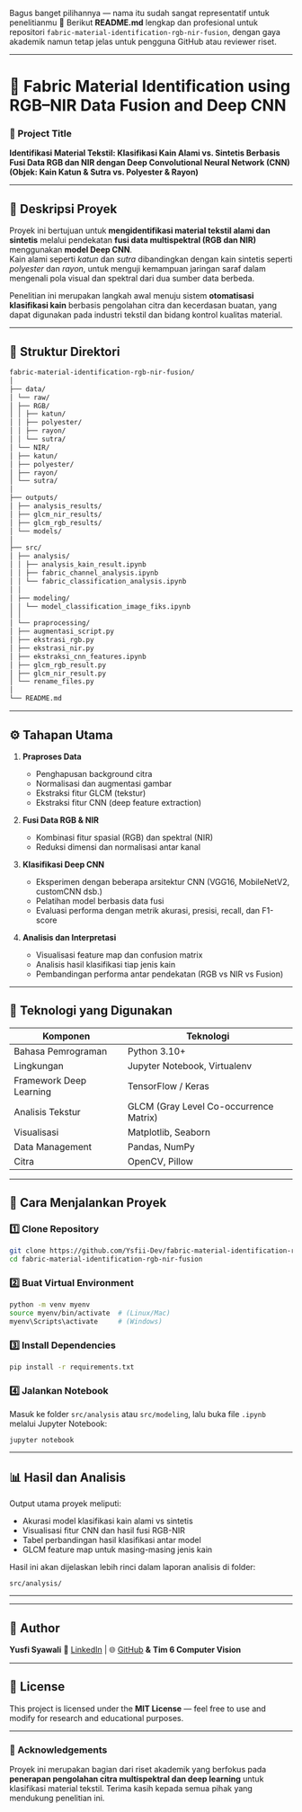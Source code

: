 Bagus banget pilihannya — nama itu sudah sangat representatif untuk penelitianmu 👏
Berikut **README.md** lengkap dan profesional untuk repositori `fabric-material-identification-rgb-nir-fusion`, dengan gaya akademik namun tetap jelas untuk pengguna GitHub atau reviewer riset.

---

# 🧵 Fabric Material Identification using RGB–NIR Data Fusion and Deep CNN

### 📘 Project Title

**Identifikasi Material Tekstil: Klasifikasi Kain Alami vs. Sintetis Berbasis Fusi Data RGB dan NIR dengan Deep Convolutional Neural Network (CNN)**  
**(Objek: Kain Katun & Sutra vs. Polyester & Rayon)**

---

## 📖 Deskripsi Proyek

Proyek ini bertujuan untuk **mengidentifikasi material tekstil alami dan sintetis** melalui pendekatan **fusi data multispektral (RGB dan NIR)** menggunakan **model Deep CNN**.  
Kain alami seperti _katun_ dan _sutra_ dibandingkan dengan kain sintetis seperti _polyester_ dan _rayon_, untuk menguji kemampuan jaringan saraf dalam mengenali pola visual dan spektral dari dua sumber data berbeda.

Penelitian ini merupakan langkah awal menuju sistem **otomatisasi klasifikasi kain** berbasis pengolahan citra dan kecerdasan buatan, yang dapat digunakan pada industri tekstil dan bidang kontrol kualitas material.

---

## 🧩 Struktur Direktori

```markdown
fabric-material-identification-rgb-nir-fusion/
│
├── data/
│ └── raw/
│ ├── RGB/
│ │ ├── katun/
│ │ ├── polyester/
│ │ ├── rayon/
│ │ └── sutra/
│ └── NIR/
│ ├── katun/
│ ├── polyester/
│ ├── rayon/
│ └── sutra/
│
├── outputs/
│ ├── analysis_results/
│ ├── glcm_nir_results/
│ ├── glcm_rgb_results/
│ └── models/
│
├── src/
│ ├── analysis/
│ │ ├── analysis_kain_result.ipynb
│ │ ├── fabric_channel_analysis.ipynb
│ │ └── fabric_classification_analysis.ipynb
│ │
│ ├── modeling/
│ │ └── model_classification_image_fiks.ipynb
│ │
│ └── praprocessing/
│ ├── augmentasi_script.py
│ ├── ekstrasi_rgb.py
│ ├── ekstrasi_nir.py
│ ├── ekstraksi_cnn_features.ipynb
│ ├── glcm_rgb_result.py
│ ├── glcm_nir_result.py
│ └── rename_files.py
│
└── README.md
```

---

## ⚙️ Tahapan Utama

1. **Praproses Data**

   - Penghapusan background citra
   - Normalisasi dan augmentasi gambar
   - Ekstraksi fitur GLCM (tekstur)
   - Ekstraksi fitur CNN (deep feature extraction)

2. **Fusi Data RGB & NIR**

   - Kombinasi fitur spasial (RGB) dan spektral (NIR)
   - Reduksi dimensi dan normalisasi antar kanal

3. **Klasifikasi Deep CNN**

   - Eksperimen dengan beberapa arsitektur CNN (VGG16, MobileNetV2, customCNN dsb.)
   - Pelatihan model berbasis data fusi
   - Evaluasi performa dengan metrik akurasi, presisi, recall, dan F1-score

4. **Analisis dan Interpretasi**
   - Visualisasi feature map dan confusion matrix
   - Analisis hasil klasifikasi tiap jenis kain
   - Pembandingan performa antar pendekatan (RGB vs NIR vs Fusion)

---

## 🧠 Teknologi yang Digunakan

| Komponen                | Teknologi                              |
| ----------------------- | -------------------------------------- |
| Bahasa Pemrograman      | Python 3.10+                           |
| Lingkungan              | Jupyter Notebook, Virtualenv           |
| Framework Deep Learning | TensorFlow / Keras                     |
| Analisis Tekstur        | GLCM (Gray Level Co-occurrence Matrix) |
| Visualisasi             | Matplotlib, Seaborn                    |
| Data Management         | Pandas, NumPy                          |
| Citra                   | OpenCV, Pillow                         |

---

## 🚀 Cara Menjalankan Proyek

### 1️⃣ Clone Repository

```bash
git clone https://github.com/Ysfii-Dev/fabric-material-identification-rgb-nir-fusion.git
cd fabric-material-identification-rgb-nir-fusion
```

### 2️⃣ Buat Virtual Environment

```bash
python -m venv myenv
source myenv/bin/activate  # (Linux/Mac)
myenv\Scripts\activate     # (Windows)
```

### 3️⃣ Install Dependencies

```bash
pip install -r requirements.txt
```

### 4️⃣ Jalankan Notebook

Masuk ke folder `src/analysis` atau `src/modeling`, lalu buka file `.ipynb` melalui Jupyter Notebook:

```bash
jupyter notebook
```

---

## 📊 Hasil dan Analisis

Output utama proyek meliputi:

- Akurasi model klasifikasi kain alami vs sintetis
- Visualisasi fitur CNN dan hasil fusi RGB-NIR
- Tabel perbandingan hasil klasifikasi antar model
- GLCM feature map untuk masing-masing jenis kain

Hasil ini akan dijelaskan lebih rinci dalam laporan analisis di folder:

```
src/analysis/
```

---

---

## 👤 Author

**Yusfi Syawali**
📧 [LinkedIn](https://linkedin.com/in/yusfisyawali) | 🌐 [GitHub](https://github.com/Ysfii-Dev)
**&**
**Tim 6 Computer Vision**

---

## 🧾 License

This project is licensed under the **MIT License** — feel free to use and modify for research and educational purposes.

---

### 🌈 Acknowledgements

Proyek ini merupakan bagian dari riset akademik yang berfokus pada **penerapan pengolahan citra multispektral dan deep learning** untuk klasifikasi material tekstil.
Terima kasih kepada semua pihak yang mendukung penelitian ini.
